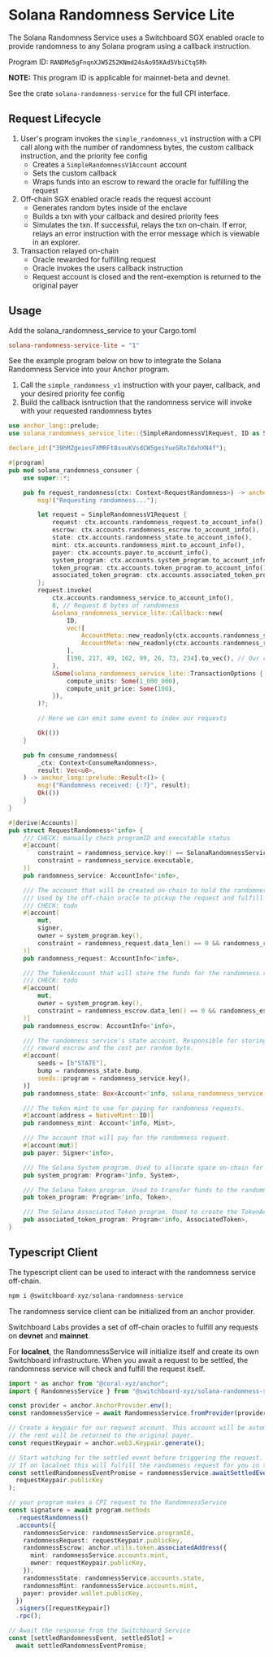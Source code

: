 # Solana Randomness Service Lite

The Solana Randomness Service uses a Switchboard SGX enabled oracle to provide randomness to any Solana program using a callback instruction.

Program ID: `RANDMo5gFnqnXJW5Z52KNmd24sAo95KAd5VbiCtq5Rh`

**NOTE:** This program ID is applicable for mainnet-beta and devnet.

See the crate `solana-randomness-service` for the full CPI interface.

## Request Lifecycle

1. User's program invokes the `simple_randomness_v1` instruction with a CPI call along with the number of randomness bytes, the custom callback instruction, and the priority fee config
   - Creates a `SimpleRandomnessV1Account` account
   - Sets the custom callback
   - Wraps funds into an escrow to reward the oracle for fulfilling the request
2. Off-chain SGX enabled oracle reads the request account
   - Generates random bytes inside of the enclave
   - Builds a txn with your callback and desired priority fees
   - Simulates the txn. If successful, relays the txn on-chain. If error, relays an error instruction with the error message which is viewable in an explorer.
3. Transaction relayed on-chain
   - Oracle rewarded for fulfilling request
   - Oracle invokes the users callback instruction
   - Request account is closed and the rent-exemption is returned to the original payer

## Usage

Add the solana_randomness_service to your Cargo.toml

```toml
solana-randomness-service-lite = "1"
```

See the example program below on how to integrate the Solana Randomness Service into your Anchor program.

1. Call the `simple_randomness_v1` instruction with your payer, callback, and your desired priority fee config
2. Build the callback isntruction that the randomness service will invoke with your requested randomness bytes

```rust
use anchor_lang::prelude;
use solana_randomness_service_lite::{SimpleRandomnessV1Request, ID as SolanaRandomnessServiceID};

declare_id!("39hMZgeiesFXMRFt8svuKVsdCW5geiYueSRx7dxhXN4f");

#[program]
pub mod solana_randomness_consumer {
    use super::*;

    pub fn request_randomness(ctx: Context<RequestRandomness>) -> anchor_lang::prelude::Result<()> {
        msg!("Requesting randomness...");

        let request = SimpleRandomnessV1Request {
            request: ctx.accounts.randomness_request.to_account_info(),
            escrow: ctx.accounts.randomness_escrow.to_account_info(),
            state: ctx.accounts.randomness_state.to_account_info(),
            mint: ctx.accounts.randomness_mint.to_account_info(),
            payer: ctx.accounts.payer.to_account_info(),
            system_program: ctx.accounts.system_program.to_account_info(),
            token_program: ctx.accounts.token_program.to_account_info(),
            associated_token_program: ctx.accounts.associated_token_program.to_account_info(),
        };
        request.invoke(
            ctx.accounts.randomness_service.to_account_info(),
            8, // Request 8 bytes of randomness
            &solana_randomness_service_lite::Callback::new(
                ID,
                vec![
                    AccountMeta::new_readonly(ctx.accounts.randomness_state.key(), true).into(),
                    AccountMeta::new_readonly(ctx.accounts.randomness_request.key(), false).into(),
                ],
                [190, 217, 49, 162, 99, 26, 73, 234].to_vec(), // Our callback ixn discriminator. The oracle will append the randomness bytes to the end
            ),
            &Some(solana_randomness_service_lite::TransactionOptions {
                compute_units: Some(1_000_000),
                compute_unit_price: Some(100),
            }),
        )?;

        // Here we can emit some event to index our requests

        Ok(())
    }

    pub fn consume_randomness(
        _ctx: Context<ConsumeRandomness>,
        result: Vec<u8>,
    ) -> anchor_lang::prelude::Result<()> {
        msg!("Randomness received: {:?}", result);
        Ok(())
    }
}

#[derive(Accounts)]
pub struct RequestRandomness<'info> {
    /// CHECK: manually check programID and executable status
    #[account(
        constraint = randomness_service.key() == SolanaRandomnessServiceID,
        constraint = randomness_service.executable,
    )]
    pub randomness_service: AccountInfo<'info>,

    /// The account that will be created on-chain to hold the randomness request.
    /// Used by the off-chain oracle to pickup the request and fulfill it.
    /// CHECK: todo
    #[account(
        mut,
        signer,
        owner = system_program.key(),
        constraint = randomness_request.data_len() == 0 && randomness_request.lamports() == 0,
    )]
    pub randomness_request: AccountInfo<'info>,

    /// The TokenAccount that will store the funds for the randomness request.
    /// CHECK: todo
    #[account(
        mut,
        owner = system_program.key(),
        constraint = randomness_escrow.data_len() == 0 && randomness_escrow.lamports() == 0,
    )]
    pub randomness_escrow: AccountInfo<'info>,

    /// The randomness service's state account. Responsible for storing the
    /// reward escrow and the cost per random byte.
    #[account(
        seeds = [b"STATE"],
        bump = randomness_state.bump,
        seeds::program = randomness_service.key(),
    )]
    pub randomness_state: Box<Account<'info, solana_randomness_service::State>>,

    /// The token mint to use for paying for randomness requests.
    #[account(address = NativeMint::ID)]
    pub randomness_mint: Account<'info, Mint>,

    /// The account that will pay for the randomness request.
    #[account(mut)]
    pub payer: Signer<'info>,

    /// The Solana System program. Used to allocate space on-chain for the randomness_request account.
    pub system_program: Program<'info, System>,

    /// The Solana Token program. Used to transfer funds to the randomness escrow.
    pub token_program: Program<'info, Token>,

    /// The Solana Associated Token program. Used to create the TokenAccount for the randomness escrow.
    pub associated_token_program: Program<'info, AssociatedToken>,
}
```

## Typescript Client

The typescript client can be used to interact with the randomness service off-chain.

```typescript
npm i @switchboard-xyz/solana-randomness-service
```

The randomness service client can be initialized from an anchor provider.

Switchboard Labs provides a set of off-chain oracles to fulfill any requests on **devnet** and **mainnet**.

For **localnet**, the RandomnessService will initialize itself and create its own Switchboard infrastructure. When you await a request to be settled, the randomness service will check and fulfill the request itself.

```typescript
import * as anchor from "@coral-xyz/anchor";
import { RandomnessService } from "@switchboard-xyz/solana-randomness-service";

const provider = anchor.AnchorProvider.env();
const randomnessService = await RandomnessService.fromProvider(provider);

// Create a keypair for our request account. This account will be automatically closed on settlement and
// the rent will be returned to the original payer.
const requestKeypair = anchor.web3.Keypair.generate();

// Start watching for the settled event before triggering the request.
// If on localnet this will fulfill the randomness request for you in the background.
const settledRandomnessEventPromise = randomnessService.awaitSettledEvent(
  requestKeypair.publicKey
);

// your program makes a CPI request to the RandomnessService
const signature = await program.methods
  .requestRandomness()
  .accounts({
    randomnessService: randomnessService.programId,
    randomnessRequest: requestKeypair.publicKey,
    randomnessEscrow: anchor.utils.token.associatedAddress({
      mint: randomnessService.accounts.mint,
      owner: requestKeypair.publicKey,
    }),
    randomnessState: randomnessService.accounts.state,
    randomnessMint: randomnessService.accounts.mint,
    payer: provider.wallet.publicKey,
  })
  .signers([requestKeypair])
  .rpc();

// Await the response from the Switchboard Service
const [settledRandomnessEvent, settledSlot] =
  await settledRandomnessEventPromise;
```
